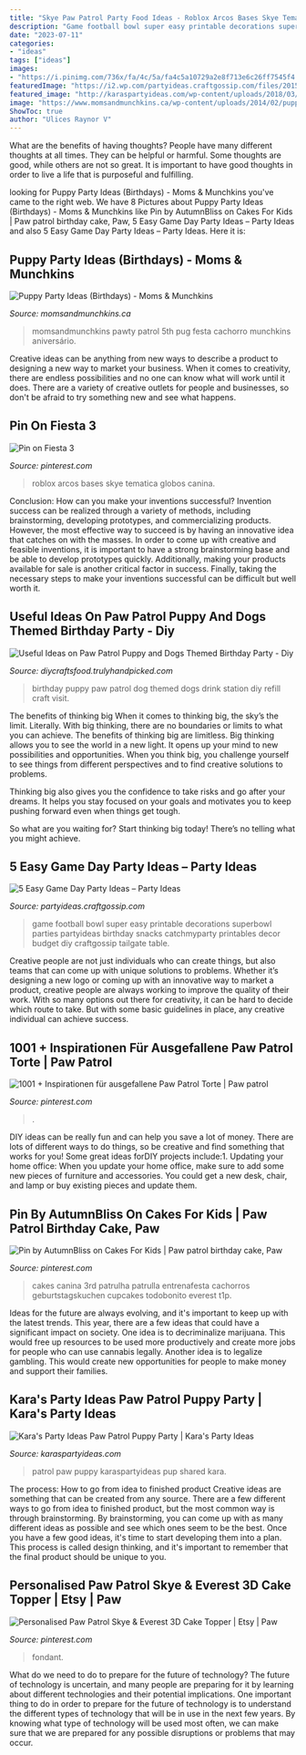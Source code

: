```yaml
---
title: "Skye Paw Patrol Party Food Ideas - Roblox Arcos Bases Skye Tematica Globos Canina"
description: "Game football bowl super easy printable decorations superbowl parties partyideas birthday snacks catchmyparty printables decor budget diy craftgossip tailgate table"
date: "2023-07-11"
categories:
- "ideas"
tags: ["ideas"]
images:
- "https://i.pinimg.com/736x/fa/4c/5a/fa4c5a10729a2e8f713e6c26ff7545f4.jpg"
featuredImage: "https://i2.wp.com/partyideas.craftgossip.com/files/2015/09/easy-game-day-party-ideas2-580x1047.jpg?fit=580%2C1047&amp;ssl=1"
featured_image: "http://karaspartyideas.com/wp-content/uploads/2018/03/Paw-Patrol-Inspired-Puppy-Party-via-Karas-Party-Ideas-KarasPartyIdeas.com4_.jpg"
image: "https://www.momsandmunchkins.ca/wp-content/uploads/2014/02/puppy-party-ideas.jpg"
ShowToc: true
author: "Ulices Raynor V"
---
```



What are the benefits of having thoughts?
People have many different thoughts at all times. They can be helpful or harmful. Some thoughts are good, while others are not so great. It is important to have good thoughts in order to live a life that is purposeful and fulfilling.

	

		
looking for Puppy Party Ideas (Birthdays) - Moms &amp; Munchkins you've came to the right web. We have 8 Pictures about Puppy Party Ideas (Birthdays) - Moms &amp; Munchkins like Pin by AutumnBliss on Cakes For Kids | Paw patrol birthday cake, Paw, 5 Easy Game Day Party Ideas – Party Ideas and also 5 Easy Game Day Party Ideas – Party Ideas. Here it is:
		
    
## Puppy Party Ideas (Birthdays) - Moms &amp; Munchkins

<img loading=lazy src="https://www.momsandmunchkins.ca/wp-content/uploads/2014/02/puppy-party-ideas.jpg" onerror="this.onerror=null;this.src='https://tse2.mm.bing.net/th?id=OIP.pt_aEb4HHWsLHKX5Iyrj4AHaOD&amp;pid=15.1';" alt="Puppy Party Ideas (Birthdays) - Moms &amp; Munchkins">

_Source: momsandmunchkins.ca_

>momsandmunchkins pawty patrol 5th pug festa cachorro munchkins aniversário. 

	

Creative ideas can be anything from new ways to describe a product to designing a new way to market your business. When it comes to creativity, there are endless possibilities and no one can know what will work until it does. There are a variety of creative outlets for people and businesses, so don't be afraid to try something new and see what happens.

    
## Pin On Fiesta 3

<img loading=lazy src="https://i.pinimg.com/736x/0b/4f/da/0b4fdaccc0971e1a60e1e98cfd339e46.jpg" onerror="this.onerror=null;this.src='https://tse3.mm.bing.net/th?id=OIP._-W2P5MtzQxjRCoi9kxjbwHaJ4&amp;pid=15.1';" alt="Pin on Fiesta 3">

_Source: pinterest.com_

>roblox arcos bases skye tematica globos canina. 

	

Conclusion: How can you make your inventions successful?
Invention success can be realized through a variety of methods, including brainstorming, developing prototypes, and commercializing products. However, the most effective way to succeed is by having an innovative idea that catches on with the masses. In order to come up with creative and feasible inventions, it is important to have a strong brainstorming base and be able to develop prototypes quickly. Additionally, making your products available for sale is another critical factor in success. Finally, taking the necessary steps to make your inventions successful can be difficult but well worth it.

    
## Useful Ideas On Paw Patrol Puppy And Dogs Themed Birthday Party - Diy

<img loading=lazy src="http://diycraftsfood.trulyhandpicked.com/wp-content/uploads/2016/06/Dog-birthday-party_f4.jpg" onerror="this.onerror=null;this.src='https://tse3.mm.bing.net/th?id=OIP.UI4CVVQYN8C7Kqa_tWDAUgHaNK&amp;pid=15.1';" alt="Useful Ideas on Paw Patrol Puppy and Dogs Themed Birthday Party - Diy">

_Source: diycraftsfood.trulyhandpicked.com_

>birthday puppy paw patrol dog themed dogs drink station diy refill craft visit. 

	

The benefits of thinking big
When it comes to thinking big, the sky’s the limit. Literally. With big thinking, there are no boundaries or limits to what you can achieve. The benefits of thinking big are limitless.
Big thinking allows you to see the world in a new light. It opens up your mind to new possibilities and opportunities. When you think big, you challenge yourself to see things from different perspectives and to find creative solutions to problems.

Thinking big also gives you the confidence to take risks and go after your dreams. It helps you stay focused on your goals and motivates you to keep pushing forward even when things get tough.

So what are you waiting for? Start thinking big today! There’s no telling what you might achieve.

    
## 5 Easy Game Day Party Ideas – Party Ideas

<img loading=lazy src="https://i2.wp.com/partyideas.craftgossip.com/files/2015/09/easy-game-day-party-ideas2-580x1047.jpg?fit=580%2C1047&amp;ssl=1" onerror="this.onerror=null;this.src='https://tse4.mm.bing.net/th?id=OIP.SnBW_eSs6M1WexlXPuYNKAHaNX&amp;pid=15.1';" alt="5 Easy Game Day Party Ideas – Party Ideas">

_Source: partyideas.craftgossip.com_

>game football bowl super easy printable decorations superbowl parties partyideas birthday snacks catchmyparty printables decor budget diy craftgossip tailgate table. 

	

Creative people are not just individuals who can create things, but also teams that can come up with unique solutions to problems. Whether it’s designing a new logo or coming up with an innovative way to market a product, creative people are always working to improve the quality of their work. With so many options out there for creativity, it can be hard to decide which route to take. But with some basic guidelines in place, any creative individual can achieve success.

    
## 1001 + Inspirationen Für Ausgefallene Paw Patrol Torte | Paw Patrol

<img loading=lazy src="https://i.pinimg.com/736x/40/e4/ba/40e4ba989f523ccafa2bc1bde65fa576.jpg" onerror="this.onerror=null;this.src='https://tse4.mm.bing.net/th?id=OIP.qvQgd0TWQmcGW9F4-MfK8wHaHa&amp;pid=15.1';" alt="1001 + Inspirationen für ausgefallene Paw Patrol Torte | Paw patrol">

_Source: pinterest.com_

>. 

	

DIY ideas can be really fun and can help you save a lot of money. There are lots of different ways to do things, so be creative and find something that works for you! Some great ideas forDIY projects include:1. Updating your home office: When you update your home office, make sure to add some new pieces of furniture and accessories. You could get a new desk, chair, and lamp or buy existing pieces and update them.
    
## Pin By AutumnBliss On Cakes For Kids | Paw Patrol Birthday Cake, Paw

<img loading=lazy src="https://i.pinimg.com/736x/ca/56/e5/ca56e56418fa9bc53cc06ed1b533ef1d.jpg" onerror="this.onerror=null;this.src='https://tse2.mm.bing.net/th?id=OIP.uvdPYRF7aWTrgFgwqppQOQHaJQ&amp;pid=15.1';" alt="Pin by AutumnBliss on Cakes For Kids | Paw patrol birthday cake, Paw">

_Source: pinterest.com_

>cakes canina 3rd patrulha patrulla entrenafesta cachorros geburtstagskuchen cupcakes todobonito everest t1p. 

	

Ideas for the future are always evolving, and it's important to keep up with the latest trends. This year, there are a few ideas that could have a significant impact on society. One idea is to decriminalize marijuana. This would free up resources to be used more productively and create more jobs for people who can use cannabis legally. Another idea is to legalize gambling. This would create new opportunities for people to make money and support their families.

    
## Kara&#039;s Party Ideas Paw Patrol Puppy Party | Kara&#039;s Party Ideas

<img loading=lazy src="http://karaspartyideas.com/wp-content/uploads/2018/03/Paw-Patrol-Inspired-Puppy-Party-via-Karas-Party-Ideas-KarasPartyIdeas.com4_.jpg" onerror="this.onerror=null;this.src='https://tse2.mm.bing.net/th?id=OIP.wjPH_CKlJ9p8VSViyd0yiwHaLH&amp;pid=15.1';" alt="Kara&#039;s Party Ideas Paw Patrol Puppy Party | Kara&#039;s Party Ideas">

_Source: karaspartyideas.com_

>patrol paw puppy karaspartyideas pup shared kara. 

	

The process: How to go from idea to finished product
Creative ideas are something that can be created from any source. There are a few different ways to go from idea to finished product, but the most common way is through brainstorming. By brainstorming, you can come up with as many different ideas as possible and see which ones seem to be the best. Once you have a few good ideas, it's time to start developing them into a plan. This process is called design thinking, and it's important to remember that the final product should be unique to you.

    
## Personalised Paw Patrol Skye &amp; Everest 3D Cake Topper | Etsy | Paw

<img loading=lazy src="https://i.pinimg.com/736x/fa/4c/5a/fa4c5a10729a2e8f713e6c26ff7545f4.jpg" onerror="this.onerror=null;this.src='https://tse3.mm.bing.net/th?id=OIP.7ICTRMlk9GoBHQOJxH_G5gHaJ3&amp;pid=15.1';" alt="Personalised Paw Patrol Skye &amp; Everest 3D Cake Topper | Etsy | Paw">

_Source: pinterest.com_

>fondant. 

	

What do we need to do to prepare for the future of technology?
The future of technology is uncertain, and many people are preparing for it by learning about different technologies and their potential implications. One important thing to do in order to prepare for the future of technology is to understand the different types of technology that will be in use in the next few years. By knowing what type of technology will be used most often, we can make sure that we are prepared for any possible disruptions or problems that may occur.

